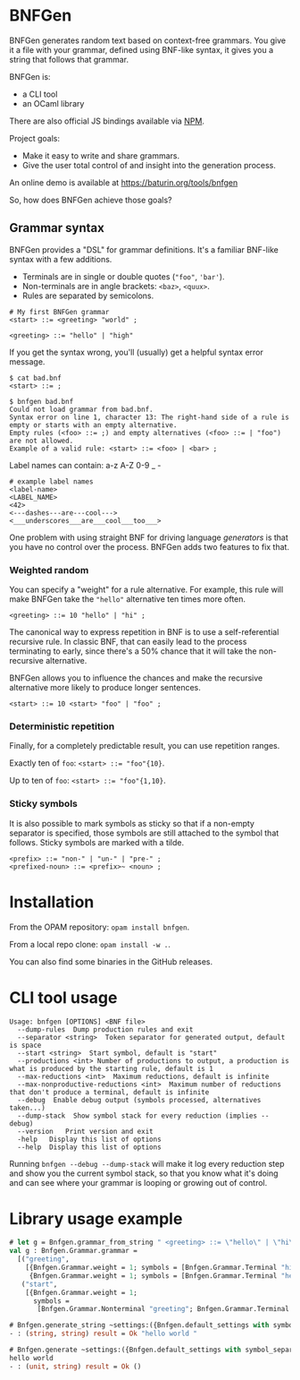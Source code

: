 BNFGen
======

BNFGen generates random text based on context-free grammars.
You give it a file with your grammar, defined using BNF-like syntax,
it gives you a string that follows that grammar.

BNFGen is:

* a CLI tool
* an OCaml library

There are also official JS bindings available via [NPM](https://www.npmjs.com/package/bnfgen).

Project goals:

* Make it easy to write and share grammars.
* Give the user total control of and insight into the generation process.

An online demo is available at https://baturin.org/tools/bnfgen

So, how does BNFGen achieve those goals?

## Grammar syntax

BNFGen provides a "DSL" for grammar definitions. It's a familiar BNF-like syntax with a few additions.

* Terminals are in single or double quotes (`"foo"`, `'bar'`).
* Non-terminals are in angle brackets: `<baz>`, `<quux>`.
* Rules are separated by semicolons.

```
# My first BNFGen grammar
<start> ::= <greeting> "world" ;

<greeting> ::= "hello" | "high"
```

If you get the syntax wrong, you'll (usually) get a helpful syntax error message.

```
$ cat bad.bnf 
<start> ::= ;

$ bnfgen bad.bnf 
Could not load grammar from bad.bnf.
Syntax error on line 1, character 13: The right-hand side of a rule is empty or starts with an empty alternative.
Empty rules (<foo> ::= ;) and empty alternatives (<foo> ::= | "foo") are not allowed.
Example of a valid rule: <start> ::= <foo> | <bar> ;
```

Label names can contain: a-z A-Z 0-9 _ -

```
# example label names
<label-name>
<LABEL_NAME>
<42>
<---dashes---are---cool--->
<___underscores___are___cool___too___>
```

One problem with using straight BNF for driving language _generators_ is that you have no control
over the process. BNFGen adds two features to fix that.

### Weighted random

You can specify a "weight" for a rule alternative. For example, this rule will make BNFGen take the `"hello"`
alternative ten times more often.

```
<greeting> ::= 10 "hello" | "hi" ;
```

The canonical way to express repetition in BNF is to use a self-referential recursive rule. In classic BNF,
that can easily lead to the process terminating to early, since there's a 50% chance that it will
take the non-recursive alternative.

BNFGen allows you to influence the chances and make the recursive alternative more likely to produce longer sentences.

```
<start> ::= 10 <start> "foo" | "foo" ;
```

### Deterministic repetition

Finally, for a completely predictable result, you can use repetition ranges.

Exactly ten of `foo`: `<start> ::= "foo"{10}`.

Up to ten of `foo`: `<start> ::= "foo"{1,10}`.

### Sticky symbols

It is also possible to mark symbols as sticky so that if a non-empty separator is specified,
those symbols are still attached to the symbol that follows.
Sticky symbols are marked with a tilde.

```
<prefix> ::= "non-" | "un-" | "pre-" ;
<prefixed-noun> ::= <prefix>~ <noun> ;
```


# Installation

From the OPAM repository: `opam install bnfgen`.

From a local repo clone: `opam install -w .`.

You can also find some binaries in the GitHub releases.

# CLI tool usage

```
Usage: bnfgen [OPTIONS] <BNF file>
  --dump-rules  Dump production rules and exit
  --separator <string>  Token separator for generated output, default is space
  --start <string>  Start symbol, default is "start"
  --productions <int> Number of productions to output, a production is what is produced by the starting rule, default is 1
  --max-reductions <int>  Maximum reductions, default is infinite
  --max-nonproductive-reductions <int>  Maximum number of reductions that don't produce a terminal, default is infinite
  --debug  Enable debug output (symbols processed, alternatives taken...)
  --dump-stack  Show symbol stack for every reduction (implies --debug)
  --version   Print version and exit
  -help   Display this list of options
  --help  Display this list of options

```

Running `bnfgen --debug --dump-stack` will make it log every reduction step and show you the current symbol stack,
so that you know what it's doing and can see where your grammar is looping or growing out of control.

# Library usage example

```ocaml
# let g = Bnfgen.grammar_from_string " <greeting> ::= \"hello\" | \"hi\" ; <start> ::= <greeting> \"world\"; " |> Result.get_ok ;;
val g : Bnfgen.Grammar.grammar =
  [("greeting",
    [{Bnfgen.Grammar.weight = 1; symbols = [Bnfgen.Grammar.Terminal "hi"]};
     {Bnfgen.Grammar.weight = 1; symbols = [Bnfgen.Grammar.Terminal "hello"]}]);
   ("start",
    [{Bnfgen.Grammar.weight = 1;
      symbols =
       [Bnfgen.Grammar.Nonterminal "greeting"; Bnfgen.Grammar.Terminal "world"]}])]

# Bnfgen.generate_string ~settings:({Bnfgen.default_settings with symbol_separator=" "}) g "start" ;;
- : (string, string) result = Ok "hello world "

# Bnfgen.generate ~settings:({Bnfgen.default_settings with symbol_separator=""}) print_endline g "start" ;;
hello world
- : (unit, string) result = Ok ()
```
